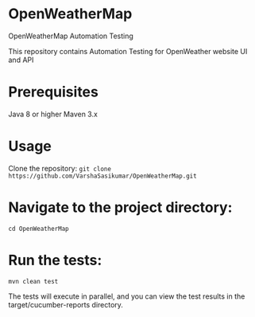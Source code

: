 # OpenWeatherMap
OpenWeatherMap Automation Testing

This repository contains Automation Testing for OpenWeather website UI and API

# Prerequisites
Java 8 or higher
Maven 3.x

# Usage
Clone the repository:
``` git clone https://github.com/VarshaSasikumar/OpenWeatherMap.git ```

# Navigate to the project directory:
``` cd OpenWeatherMap ```

# Run the tests:
``` mvn clean test ```

The tests will execute in parallel, and you can view the test results in the target/cucumber-reports directory.
